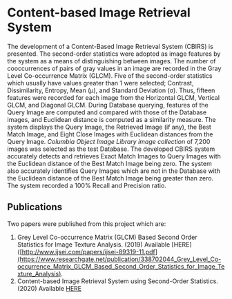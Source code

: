 # Content-based Image Retrieval System
The development of a Content-Based Image Retrieval System (CBIRS) is presented. The second-order statistics were adopted as image features by the system as a means of distinguishing between images. The number of cooccurrences of pairs of gray values in an image are recorded in the Gray Level Co-occurrence Matrix (GLCM). Five of the second-order statistics which usually have values greater than 1 were selected; Contrast, Dissimilarity, Entropy, Mean (µ), and Standard Deviation (σ). Thus, fifteen features were recorded for each image from the Horizontal GLCM, Vertical GLCM, and Diagonal GLCM. During Database querying, features of the Query Image are computed and compared with those of the Database images, and Euclidean distance is computed as a similarity measure. The system displays the Query Image, the Retrieved Image (if any), the Best Match Image, and Eight Close Images with Euclidean distances from the Query Image. *Columbia Object Image Library image collection* of 7,200 images was selected as the test Database. The developed CBIRS system accurately detects and retrieves Exact Match Images to Query Images with the Euclidean distance of the Best Match Image being zero. The system also accurately identifies Query Images which are not in the Database with the Euclidean distance of the Best Match Image being greater than zero. The system recorded a 100% Recall and Precision ratio.
## Publications
Two papers were published from this project which are: 
1. Grey Level Co-occurrence Matrix (GLCM) Based Second Order Statistics for Image Texture Analysis. (2019) Available [HERE]([http://www.ijsei.com/papers/ijsei-89319-11.pdf](https://www.researchgate.net/publication/338702044_Grey_Level_Co-occurrence_Matrix_GLCM_Based_Second_Order_Statistics_for_Image_Texture_Analysis).
2. Content-based Image Retrieval System using Second-Order Statistics. (2020) Available [HERE](https://www.ijcaonline.org/archives/volume176/number36/zubair-2020-ijca-920475.pdf)
